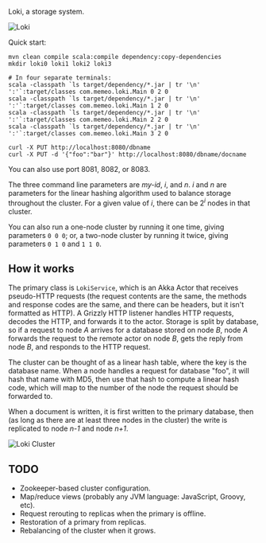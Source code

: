 Loki, a storage system.

![Loki](https://raw.github.com/csm/Loki/develop/loki.gif)

Quick start:

    mvn clean compile scala:compile dependency:copy-dependencies
    mkdir loki0 loki1 loki2 loki3

    # In four separate terminals:
    scala -classpath `ls target/dependency/*.jar | tr '\n' ':'`:target/classes com.memeo.loki.Main 0 2 0
    scala -classpath `ls target/dependency/*.jar | tr '\n' ':'`:target/classes com.memeo.loki.Main 1 2 0
    scala -classpath `ls target/dependency/*.jar | tr '\n' ':'`:target/classes com.memeo.loki.Main 2 2 0
    scala -classpath `ls target/dependency/*.jar | tr '\n' ':'`:target/classes com.memeo.loki.Main 3 2 0

    curl -X PUT http://localhost:8080/dbname
    curl -X PUT -d '{"foo":"bar"}' http://localhost:8080/dbname/docname

You can also use port 8081, 8082, or 8083.

The three command line parameters are *my-id*, *i*, and *n*. *i* and *n* are parameters for the linear hashing
algorithm used to balance storage throughout the cluster. For a given value of *i*, there can be 2<sup>*i*</sup>
nodes in that cluster.

You can also run a one-node cluster by running it one time, giving parameters `0 0 0`;
or, a two-node cluster by running it twice, giving parameters `0 1 0` and `1 1 0`.

## How it works

The primary class is `LokiService`, which is an Akka Actor that receives pseudo-HTTP requests (the request contents
are the same, the methods and response codes are the same, and there can be headers, but it isn't formatted as HTTP).
A Grizzly HTTP listener handles HTTP requests, decodes the HTTP, and forwards it to the actor.
Storage is split by database, so if a request to node *A* arrives for a database stored on node *B*, node *A* forwards
the request to the remote actor on node *B*, gets the reply from node *B*, and responds to the HTTP request.

The cluster can be thought of as a linear hash table, where the key is the database name.
When a node handles a request for database "foo", it will hash that name with MD5, then
use that hash to compute a linear hash code, which will map to the number of the node the
request should be forwarded to.

When a document is written, it is first written to the primary database, then (as long as
there are at least three nodes in the cluster) the write is replicated to node *n-1* and node
*n+1*.

![Loki Cluster](https://raw.github.com/csm/Loki/develop/cluster.png)

## TODO

* Zookeeper-based cluster configuration.
* Map/reduce views (probably any JVM language: JavaScript, Groovy, etc).
* Request rerouting to replicas when the primary is offline.
* Restoration of a primary from replicas.
* Rebalancing of the cluster when it grows.